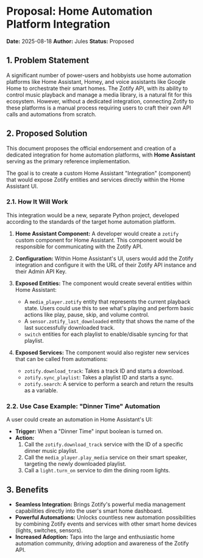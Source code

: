 <!-- ID: DOC-051 -->
# Proposal: Home Automation Platform Integration

**Date:** 2025-08-18
**Author:** Jules
**Status:** Proposed

## 1. Problem Statement

A significant number of power-users and hobbyists use home automation platforms like Home Assistant, Homey, and voice assistants like Google Home to orchestrate their smart homes. The Zotify API, with its ability to control music playback and manage a media library, is a natural fit for this ecosystem. However, without a dedicated integration, connecting Zotify to these platforms is a manual process requiring users to craft their own API calls and automations from scratch.

## 2. Proposed Solution

This document proposes the official endorsement and creation of a dedicated integration for home automation platforms, with **Home Assistant** serving as the primary reference implementation.

The goal is to create a custom Home Assistant "Integration" (component) that would expose Zotify entities and services directly within the Home Assistant UI.

### 2.1. How It Will Work

This integration would be a new, separate Python project, developed according to the standards of the target home automation platform.

1.  **Home Assistant Component:** A developer would create a `zotify` custom component for Home Assistant. This component would be responsible for communicating with the Zotify API.

2.  **Configuration:** Within Home Assistant's UI, users would add the Zotify integration and configure it with the URL of their Zotify API instance and their Admin API Key.

3.  **Exposed Entities:** The component would create several entities within Home Assistant:
    -   A `media_player.zotify` entity that represents the current playback state. Users could use this to see what's playing and perform basic actions like play, pause, skip, and volume control.
    -   A `sensor.zotify_last_downloaded` entity that shows the name of the last successfully downloaded track.
    -   `switch` entities for each playlist to enable/disable syncing for that playlist.

4.  **Exposed Services:** The component would also register new services that can be called from automations:
    -   `zotify.download_track`: Takes a track ID and starts a download.
    -   `zotify.sync_playlist`: Takes a playlist ID and starts a sync.
    -   `zotify.search`: A service to perform a search and return the results as a variable.

### 2.2. Use Case Example: "Dinner Time" Automation

A user could create an automation in Home Assistant's UI:
-   **Trigger:** When a "Dinner Time" input boolean is turned on.
-   **Action:**
    1.  Call the `zotify.download_track` service with the ID of a specific dinner music playlist.
    2.  Call the `media_player.play_media` service on their smart speaker, targeting the newly downloaded playlist.
    3.  Call a `light.turn_on` service to dim the dining room lights.

## 3. Benefits

-   **Seamless Integration:** Brings Zotify's powerful media management capabilities directly into the user's smart home dashboard.
-   **Powerful Automations:** Unlocks countless new automation possibilities by combining Zotify events and services with other smart home devices (lights, switches, sensors).
-   **Increased Adoption:** Taps into the large and enthusiastic home automation community, driving adoption and awareness of the Zotify API.
